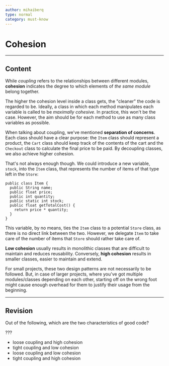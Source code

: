 ```yaml
---
author: mihaiberq
type: normal
category: must-know
---
```


# Cohesion


---

## Content

While *coupling* refers to the relationships between different modules, **cohesion** indicates the degree to which elements of *the same module* belong together.

The higher the cohesion level inside a class gets, the "cleaner" the code is regarded to be. Ideally, a class in which each method manipulates each variable is called to be *maximally cohesive*. In practice, this won't be the case. However, the aim should be for each method to use as many class variables as possible.

When talking about coupling, we've mentioned **separation of concerns**. Each class should have a clear purpose: the `Item` class should represent a product, the `Cart` class should keep track of the contents of the cart and the `Checkout` class to calculate the final price to be paid. By decoupling classes, we also achieve higher cohesion.

That's not always enough though. We could introduce a new variable, `stock`, into the `Item` class, that represents the number of items of that type left in the `Store`:

```plain-text
public class Item {
  public String name;
  public float price;
  public int quantity;
  public static int stock;
  public float getTotalCost() {
    return price * quantity;
  }
}
```

This variable, by no means, ties the `Item` class to a potential `Store` class, as there is no direct link between the two.  However, we delegate `Item` to take care of the number of items that `Store` should rather take care of.

**Low cohesion** usually results in monolithic classes that are difficult to maintain and reduces reusability. Conversely, **high cohesion** results in smaller classes, easier to maintain and extend.

For small projects, these two design patterns are not necessarily to be followed. But, in case of larger projects, where you've got multiple modules/classes depending on each other, starting off on the wrong foot might cause enough overhead for them to justify their usage from the beginning.


---

## Revision

Out of the following, which are the two characteristics of good code?

???

- loose coupling and high cohesion
- tight coupling and low cohesion
- loose coupling and low cohesion
- tight coupling and high cohesion
